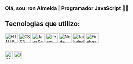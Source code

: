 
### Olá, sou Iron Almeida | Programador JavaScript 👋😁 


## Tecnologias que utilizo:

<div style="display: inline_block">
  <img align="center" height="30" width="40" alt="HTML5" src="https://cdn.jsdelivr.net/gh/devicons/devicon/icons/html5/html5-plain.svg" />
  <img align="center" height="30" width="40" alt="CSS3" src="https://cdn.jsdelivr.net/gh/devicons/devicon/icons/css3/css3-plain.svg" />
  <img align="center" height="30" width="40" alt="JavaScrpit" src="https://cdn.jsdelivr.net/gh/devicons/devicon/icons/javascript/javascript-plain.svg" />
  <img align="center" height="30" width="40" alt="React" src="https://cdn.jsdelivr.net/gh/devicons/devicon/icons/react/react-original.svg" />
  <img align="center" height="30" width="40" alt="Node" src="https://cdn.jsdelivr.net/gh/devicons/devicon/icons/nodejs/nodejs-original.svg" />
  <img align="center" height="30" width="40" alt="Tailwind CSS" src="https://cdn.jsdelivr.net/gh/devicons/devicon/icons/tailwindcss/tailwindcss-plain.svg" />
  <img align="center" height="30" width="40" alt="Firebase" src="https://cdn.jsdelivr.net/gh/devicons/devicon/icons/firebase/firebase-plain.svg" />
</div>
  
##

<div style="display: inline_block">
  <a href="https://linkwhats.app/612cc6" target="_blank"><img align="center" height="25px" alt="WhatsApp" src="https://img.shields.io/badge/WhatsApp-25D366?style=for-the-badge&logo=whatsapp&logoColor=white" target="_blank" /></a>
  <a href="https://www.instagram.com/iron.almeida/" target="_blank"><img align="center" height="25px" alt="Instagram" src="https://img.shields.io/badge/Instagram-E4405F?style=for-the-badge&logo=instagram&logoColor=white" target="_blank" /></a>
</div>
  
